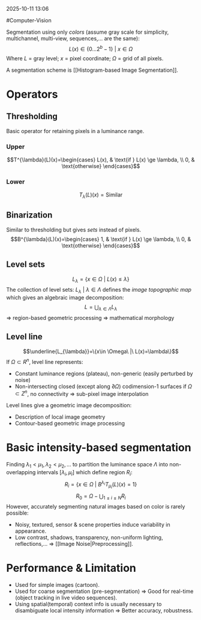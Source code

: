 2025-10-11 13:06

#Computer-Vision

Segmentation using only *colors* (assume gray scale for simplicity, multichannel, multi-view, sequences,... are the same):
$$L(x)\in\{0\dots2^b-1\}\ |\ x\in \Omega$$
Where $L$ = gray level; $x$ = pixel coordinate; $\Omega$ = grid of all pixels.

A segmentation scheme is [[Histogram-based Image Segmentation]].
# Operators
## Thresholding
Basic operator for retaining pixels in a luminance range.
### Upper
$$T^{\lambda}(L)(x)=\begin{cases}
L(x), & \text{if } L(x) \ge \lambda, \\
0, & \text{otherwise}
\end{cases}$$
### Lower
$$T_{\lambda}(L)(x)=\text{Similar}$$
## Binarization
Similar to thresholding but gives *sets* instead of pixels.
$$B^{\lambda}(L)(x)=\begin{cases}
1, & \text{if } L(x) \ge \lambda, \\
0, & \text{otherwise}
\end{cases}$$
## Level sets
$$L_{\lambda}=\{x\in \Omega\ |\ L(x)\leq\lambda\}$$
The collection of level sets: $L_{\lambda}\ |\ \lambda\in\Lambda$ defines the *image topographic map* which gives an algebraic image decomposition:
$$L = \bigcup_{\lambda\in\Lambda} L_{\lambda}$$
=> region-based geometric processing => mathematical morphology
## Level line
$$\underline{L_{\lambda}}=\{x\in \Omega\ |\ L(x)=\lambda\}$$
If $\Omega\subset R^n$, level line represents:
- Constant luminance regions (plateau), non-generic (easily perturbed by noise)
- Non-intersecting closed (except along $\partial \Omega$) codimension-1 surfaces
if $\Omega\subset Z^n$, no connectivity => sub-pixel image interpolation

Level lines give a geometric image decomposition:
- Description of local image geometry
- Contour-based geometric image processing
# Basic intensity-based segmentation
Finding $\lambda_{1}<\mu_{1},\lambda_{2}<\mu_{2},\dots$ to partition the luminance space $\Lambda$ into non-overlapping intervals $[\lambda_{i},\mu_{i}]$ which define region $R_{i}$:
$$
R_{i}=\{x\in \Omega\ |\ B^{\lambda_{i}}T_{\mu_{i}}(L)(x)=1\}
$$
$$
R_{0}=\Omega-\bigcup_{1\leq i\leq N}R_{i}
$$
However, accurately segmenting natural images based on color is rarely possible:
- Noisy, textured, sensor & scene properties induce variability in appearance.
- Low contrast, shadows, transparency, non-uniform lighting, reflections,...
=> [[Image Noise|Preprocessing]].
# Performance & Limitation
- Used for simple images (cartoon).
- Used for coarse segmentation (pre-segmentation) => Good for real-time (object tracking in live video sequences).
- Using spatial(temporal) context info is usually necessary to disambiguate local intensity information => Better accuracy, robustness.